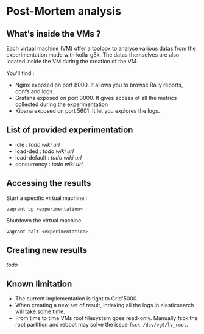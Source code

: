# Post-Mortem analysis

## What's inside the VMs ?

Each virtual machine (VM) offer a toolbox to analyse various datas from the experimentation made with kolla-g5k. The datas themselves are also located inside the VM during the creation of the VM.

You'll find :

* Nginx exposed on port 8000. It allows you to browse Rally reports, confs and logs.
* Grafana exposed on port 3000. It gives access of all the metrics collected during the experimentation
* Kibana exposed on port 5601. It let you explores the logs.


## List of provided experimentation

* idle : *todo wiki url*
* load-ded : *todo wiki url*
* load-default : *todo wiki url*
* concurrency : *todo wiki url*

## Accessing the results

Start a specific virtual machine :

```
vagrant up <experimentation>
```

Shutdown the virtual machine
```
vagrant halt <experimentation>
```

## Creating new results

*todo*

## Known limitation

* The current implementation is tight to Grid'5000.
* When creating a new set of result, indexing all the logs in elasticsearch will take some time.
* From time to time VMs root filesystem goes read-only. Manually fsck the root partition and reboot may solve the issue `fsck /dev/vg0/lv_root`.

